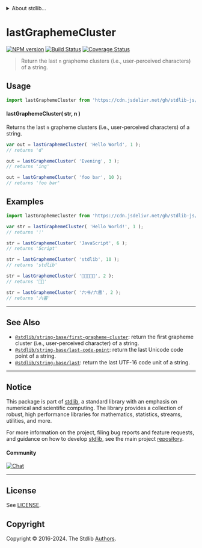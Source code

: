 <!--

@license Apache-2.0

Copyright (c) 2024 The Stdlib Authors.

Licensed under the Apache License, Version 2.0 (the "License");
you may not use this file except in compliance with the License.
You may obtain a copy of the License at

   http://www.apache.org/licenses/LICENSE-2.0

Unless required by applicable law or agreed to in writing, software
distributed under the License is distributed on an "AS IS" BASIS,
WITHOUT WARRANTIES OR CONDITIONS OF ANY KIND, either express or implied.
See the License for the specific language governing permissions and
limitations under the License.

-->


<details>
  <summary>
    About stdlib...
  </summary>
  <p>We believe in a future in which the web is a preferred environment for numerical computation. To help realize this future, we've built stdlib. stdlib is a standard library, with an emphasis on numerical and scientific computation, written in JavaScript (and C) for execution in browsers and in Node.js.</p>
  <p>The library is fully decomposable, being architected in such a way that you can swap out and mix and match APIs and functionality to cater to your exact preferences and use cases.</p>
  <p>When you use stdlib, you can be absolutely certain that you are using the most thorough, rigorous, well-written, studied, documented, tested, measured, and high-quality code out there.</p>
  <p>To join us in bringing numerical computing to the web, get started by checking us out on <a href="https://github.com/stdlib-js/stdlib">GitHub</a>, and please consider <a href="https://opencollective.com/stdlib">financially supporting stdlib</a>. We greatly appreciate your continued support!</p>
</details>

# lastGraphemeCluster

[![NPM version][npm-image]][npm-url] [![Build Status][test-image]][test-url] [![Coverage Status][coverage-image]][coverage-url] <!-- [![dependencies][dependencies-image]][dependencies-url] -->

> Return the last `n` grapheme clusters (i.e., user-perceived characters) of a string.



<section class="usage">

## Usage

```javascript
import lastGraphemeCluster from 'https://cdn.jsdelivr.net/gh/stdlib-js/string-base-last-grapheme-cluster@deno/mod.js';
```

#### lastGraphemeCluster( str, n )

Returns the last `n` grapheme clusters (i.e., user-perceived characters) of a string.

```javascript
var out = lastGraphemeCluster( 'Hello World', 1 );
// returns 'd'

out = lastGraphemeCluster( 'Evening', 3 );
// returns 'ing'

out = lastGraphemeCluster( 'foo bar', 10 );
// returns 'foo bar'
```

</section>

<!-- /.usage -->

<section class="examples">

## Examples

<!-- eslint no-undef: "error" -->

```javascript
import lastGraphemeCluster from 'https://cdn.jsdelivr.net/gh/stdlib-js/string-base-last-grapheme-cluster@deno/mod.js';

var str = lastGraphemeCluster( 'Hello World!', 1 );
// returns '!'

str = lastGraphemeCluster( 'JavaScript', 6 );
// returns 'Script'

str = lastGraphemeCluster( 'stdlib', 10 );
// returns 'stdlib'

str = lastGraphemeCluster( '🐶🐮🐷🐰🐸', 2 );
// returns '🐰🐸'

str = lastGraphemeCluster( '六书/六書', 2 );
// returns '六書'
```

</section>

<!-- /.examples -->

<!-- Section for related `stdlib` packages. Do not manually edit this section, as it is automatically populated. -->

<section class="related">

* * *

## See Also

-   <span class="package-name">[`@stdlib/string-base/first-grapheme-cluster`][@stdlib/string/base/first-grapheme-cluster]</span><span class="delimiter">: </span><span class="description">return the first grapheme cluster (i.e., user-perceived character) of a string.</span>
-   <span class="package-name">[`@stdlib/string-base/last-code-point`][@stdlib/string/base/last-code-point]</span><span class="delimiter">: </span><span class="description">return the last Unicode code point of a string.</span>
-   <span class="package-name">[`@stdlib/string-base/last`][@stdlib/string/base/last]</span><span class="delimiter">: </span><span class="description">return the last UTF-16 code unit of a string.</span>

</section>

<!-- /.related -->

<!-- Section for all links. Make sure to keep an empty line after the `section` element and another before the `/section` close. -->


<section class="main-repo" >

* * *

## Notice

This package is part of [stdlib][stdlib], a standard library with an emphasis on numerical and scientific computing. The library provides a collection of robust, high performance libraries for mathematics, statistics, streams, utilities, and more.

For more information on the project, filing bug reports and feature requests, and guidance on how to develop [stdlib][stdlib], see the main project [repository][stdlib].

#### Community

[![Chat][chat-image]][chat-url]

---

## License

See [LICENSE][stdlib-license].


## Copyright

Copyright &copy; 2016-2024. The Stdlib [Authors][stdlib-authors].

</section>

<!-- /.stdlib -->

<!-- Section for all links. Make sure to keep an empty line after the `section` element and another before the `/section` close. -->

<section class="links">

[npm-image]: http://img.shields.io/npm/v/@stdlib/string-base-last-grapheme-cluster.svg
[npm-url]: https://npmjs.org/package/@stdlib/string-base-last-grapheme-cluster

[test-image]: https://github.com/stdlib-js/string-base-last-grapheme-cluster/actions/workflows/test.yml/badge.svg?branch=main
[test-url]: https://github.com/stdlib-js/string-base-last-grapheme-cluster/actions/workflows/test.yml?query=branch:main

[coverage-image]: https://img.shields.io/codecov/c/github/stdlib-js/string-base-last-grapheme-cluster/main.svg
[coverage-url]: https://codecov.io/github/stdlib-js/string-base-last-grapheme-cluster?branch=main

<!--

[dependencies-image]: https://img.shields.io/david/stdlib-js/string-base-last-grapheme-cluster.svg
[dependencies-url]: https://david-dm.org/stdlib-js/string-base-last-grapheme-cluster/main

-->

[chat-image]: https://img.shields.io/gitter/room/stdlib-js/stdlib.svg
[chat-url]: https://app.gitter.im/#/room/#stdlib-js_stdlib:gitter.im

[stdlib]: https://github.com/stdlib-js/stdlib

[stdlib-authors]: https://github.com/stdlib-js/stdlib/graphs/contributors

[umd]: https://github.com/umdjs/umd
[es-module]: https://developer.mozilla.org/en-US/docs/Web/JavaScript/Guide/Modules

[deno-url]: https://github.com/stdlib-js/string-base-last-grapheme-cluster/tree/deno
[deno-readme]: https://github.com/stdlib-js/string-base-last-grapheme-cluster/blob/deno/README.md
[umd-url]: https://github.com/stdlib-js/string-base-last-grapheme-cluster/tree/umd
[umd-readme]: https://github.com/stdlib-js/string-base-last-grapheme-cluster/blob/umd/README.md
[esm-url]: https://github.com/stdlib-js/string-base-last-grapheme-cluster/tree/esm
[esm-readme]: https://github.com/stdlib-js/string-base-last-grapheme-cluster/blob/esm/README.md
[branches-url]: https://github.com/stdlib-js/string-base-last-grapheme-cluster/blob/main/branches.md

[stdlib-license]: https://raw.githubusercontent.com/stdlib-js/string-base-last-grapheme-cluster/main/LICENSE

<!-- <related-links> -->

[@stdlib/string/base/first-grapheme-cluster]: https://github.com/stdlib-js/string-base-first-grapheme-cluster/tree/deno

[@stdlib/string/base/last-code-point]: https://github.com/stdlib-js/string-base-last-code-point/tree/deno

[@stdlib/string/base/last]: https://github.com/stdlib-js/string-base-last/tree/deno

<!-- </related-links> -->

</section>

<!-- /.links -->
